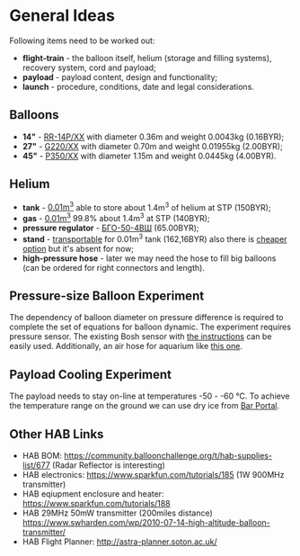 # General Ideas

Following items need to be worked out:
- **flight-train** - the balloon itself, helium (storage and filling systems), recovery system, cord and payload;
- **payload** - payload content, design and functionality;
- **launch** - procedure, conditions, date and legal considerations.

## Balloons
- **14"** - [RR-14P/XX](http://shar.by/catalog/rr-14p-04-pastel-oranzhevyj) with diameter 0.36m and weight 0.0043kg (0.16BYR);
- **27"** - [G220/XX](http://shar.by/catalog/g220-14-pastel-chyornyj) with diameter 0.70m and weight 0.01955kg (2.00BYR);
- **45"** - [P350/XX](http://shar.by/catalog/p-350-002-olimpijskij-pastel-ekstra) with diameter 1.15m and weight 0.0445kg (4.00BYR).

## Helium
- **tank** - [0.01m<sup>3</sup>](http://shar.by/catalog/ballon-gelievyj-10l) able to store about 1.4m<sup>3</sup> of helium at STP (150BYR);
- **gas** - [0.01m<sup>3</sup>](http://shar.by/catalog/gelij-10-litrov) 99.8% about 1.4m<sup>3</sup> at STP (140BYR);
- **pressure regulator** - [БГО-50-4ВШ](https://shop.oliver.by/cat3/gazovaya-svarka/kopiya-reduktor-aczetilenovyij-s-manometrom-kitaj.html) (65.00BYR);
- **stand** - [transportable](http://donballon.by/product/telezhka-podstavka-dlya-ballona-10l/) for 0.01m<sup>3</sup> tank (162,16BYR) also there is [cheaper option](http://donballon.by/product/podstavka-pod-ballon-10-litrov/) but it's absent for now;
- **high-pressure hose** - later we may need the hose to fill big balloons (can be ordered for right connectors and length).

## Pressure-size Balloon Experiment
The dependency of balloon diameter on pressure difference is required to complete the set of equations for balloon dynamic. The experiment requires pressure sensor. The existing Bosh sensor with [the instructions](http://faradaysclub.com/?p=1325) can be easily used. Additionally, an air hose for aquarium like [this one](https://garfield.by/catalog/akvariumistika/aeratsiya/komplektuyushchie/boyu-rt-shlang.html).

## Payload Cooling Experiment
The payload needs to stay on-line at temperatures -50 - -60 &deg;C. To achieve the temperature range on the ground we can use dry ice from [Bar Portal](http://shop.barportal.by/siropi-pyure-i-kokteylnie-komponenti/ice/dry-ice/).

## Other HAB Links
- HAB BOM: https://community.balloonchallenge.org/t/hab-supplies-list/677 (Radar Reflector is interesting)
- HAB electronics: https://www.sparkfun.com/tutorials/185 (1W 900MHz transmitter)
- HAB eqiupment enclosure and heater: https://www.sparkfun.com/tutorials/188
- HAB 29MHz 50mW transmitter (200miles distance) https://www.swharden.com/wp/2010-07-14-high-altitude-balloon-transmitter/
- HAB Flight Planner: http://astra-planner.soton.ac.uk/
